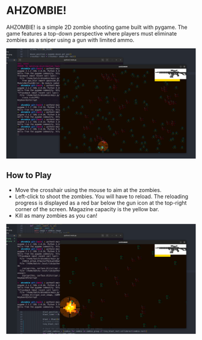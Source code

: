 # AHZOMBIE!

AHZOMBIE! is a simple 2D zombie shooting game built with pygame.
The game features a top-down perspective where players must 
eliminate zombies as a sniper using a gun with limited ammo.

![Game Screenshot](game_screenshot_1.png)

## How to Play

- Move the crosshair using the mouse to aim at the zombies.
- Left-click to shoot the zombies. You will have to reload.
The reloading progress is displayed as a red bar below the gun 
icon at the top-right corner of the screen. Magazine capacity 
is the yellow bar. 
- Kill as many zombies as you can!

![Game Screenshot with Crosshair](game_screenshot_2.png)